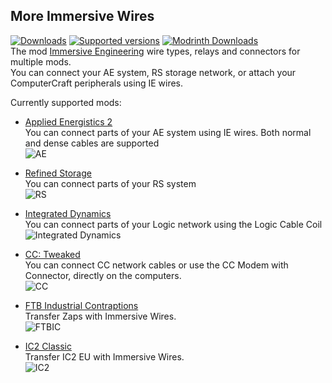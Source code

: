 ## More Immersive Wires
[![Downloads](https://cf.way2muchnoise.eu/full_850891_downloads.svg)](https://www.curseforge.com/minecraft/mc-mods/more-immersive-wires) [![Supported versions](https://cf.way2muchnoise.eu/versions/850891.svg)](https://www.curseforge.com/minecraft/mc-mods/more-immersive-wires) [![Modrinth Downloads](https://img.shields.io/modrinth/dt/ekzqyEZL?color=30b27c&label=Modrinth%20Downloads&logo=modrinth)](https://modrinth.com/mod/ekzqyEZL)  
The mod [Immersive Engineering](https://www.curseforge.com/minecraft/mc-mods/immersive-engineering) wire types, relays and connectors for multiple mods.  
You can connect your AE system, RS storage network, or attach your ComputerCraft peripherals using IE wires.

Currently supported mods:  
- [Applied Energistics 2](https://www.curseforge.com/minecraft/mc-mods/applied-energistics-2)  
You can connect parts of your AE system using IE wires. Both normal and dense cables are supported  
![AE](https://cdn.modrinth.com/data/ekzqyEZL/images/23f97be02fa3993784c9ed07b44563228733f094.png)

- [Refined Storage](https://www.curseforge.com/minecraft/mc-mods/refined-storage)  
You can connect parts of your RS system  
![RS](https://cdn.modrinth.com/data/ekzqyEZL/images/ccd5274bad2eece1caff968fb4099ee706a75bb5.png)  

- [Integrated Dynamics](https://www.curseforge.com/minecraft/mc-mods/integrated-dynamics)  
You can connect parts of your Logic network using the Logic Cable Coil  
![Integrated Dynamics](https://cdn.modrinth.com/data/ekzqyEZL/images/af3f1881d380d4cbcf11a2cce55654911ec34ccd.png)  

- [CC: Tweaked](https://www.curseforge.com/minecraft/mc-mods/cc-tweaked)  
You can connect CC network cables or use the CC Modem with Connector, directly on the computers.  
![CC](https://cdn.modrinth.com/data/ekzqyEZL/images/d36aa5c2606b07c76e5d101bcb88a629a494c833.png)  

- [FTB Industrial Contraptions](https://www.curseforge.com/minecraft/mc-mods/ftb-industrial-contraptions-forge)  
Transfer Zaps with Immersive Wires.  
![FTBIC](https://cdn.modrinth.com/data/ekzqyEZL/images/899975684e3bf6f3255e3e8021e98022d441121f.png) 

- [IC2 Classic](https://www.curseforge.com/minecraft/mc-mods/ic2-classic)  
Transfer IC2 EU with Immersive Wires.  
![IC2](https://cdn.modrinth.com/data/ekzqyEZL/images/346b87f2d80c7647eecf7f942b47183568a2e409.png)
